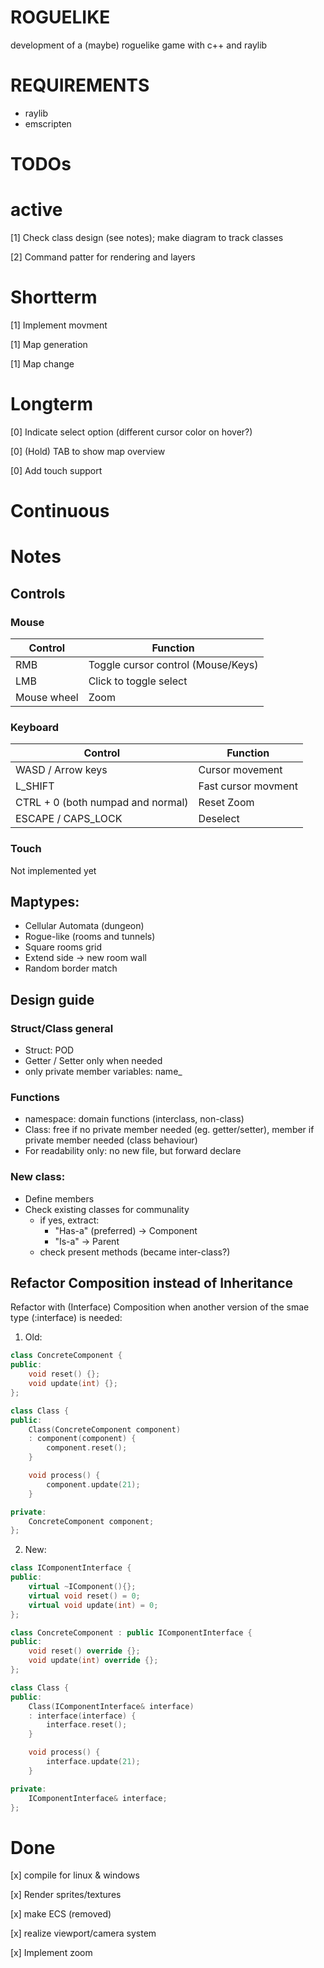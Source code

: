 # ROGUELIKE
development of a (maybe) roguelike game with c++ and raylib

# REQUIREMENTS
- raylib
- emscripten

# TODOs
# active
[1] Check class design (see notes); make diagram to track classes

[2] Command patter for rendering and layers


# Shortterm
[1] Implement movment

[1] Map generation

[1] Map change


# Longterm 
[0] Indicate select option (different cursor color on hover?)

[0] (Hold) TAB to show map overview

[0] Add touch support


# Continuous


# Notes

## Controls

### Mouse
| Control     | Function                           |
| ----------- | ---------------------------------- |
| RMB         | Toggle cursor control (Mouse/Keys) |
| LMB         | Click to toggle select             |
| Mouse wheel | Zoom                               |


### Keyboard
| Control                           | Function            |
| --------------------------------- | ------------------- |
| WASD / Arrow keys                 | Cursor movement     |
| L_SHIFT                           | Fast cursor movment |
| CTRL + 0 (both numpad and normal) | Reset Zoom          |
| ESCAPE / CAPS_LOCK                | Deselect            |


### Touch
Not implemented yet

## Maptypes:
- Cellular Automata (dungeon)
- Rogue-like (rooms and tunnels)
- Square rooms grid
- Extend side -> new room wall
- Random border match

## Design guide
### Struct/Class general
- Struct: POD 
- Getter / Setter only when needed
- only private member variables: name_

### Functions
- namespace: domain functions (interclass, non-class)
- Class: free if no private member needed (eg. getter/setter), member if private member needed (class behaviour)
- For readability only: no new file, but forward declare

### New class:
- Define members
- Check existing classes for communality
    - if yes, extract:
        - "Has-a" (preferred) -> Component
        - "Is-a" -> Parent
    - check present methods (became inter-class?)



## Refactor Composition instead of Inheritance
Refactor with (Interface) Composition when another version of the smae type (:interface) is needed:

1) Old:
```cpp
class ConcreteComponent {
public:
    void reset() {};
    void update(int) {};
};

class Class {
public:
    Class(ConcreteComponent component)
    : component(component) {
        component.reset();
    }

    void process() {
        component.update(21);
    }

private:
    ConcreteComponent component;
};
```
2) New:
```cpp
class IComponentInterface {
public:
    virtual ~IComponent(){};
    virtual void reset() = 0;
    virtual void update(int) = 0;
};

class ConcreteComponent : public IComponentInterface {
public:
    void reset() override {};
    void update(int) override {};
};

class Class {
public:
    Class(IComponentInterface& interface)
    : interface(interface) {
        interface.reset();
    }

    void process() {
        interface.update(21);
    }

private:
    IComponentInterface& interface;
};
```


# Done
[x] compile for linux & windows

[x] Render sprites/textures

[x] make ECS (removed)

[x] realize viewport/camera system

[x] Implement zoom
